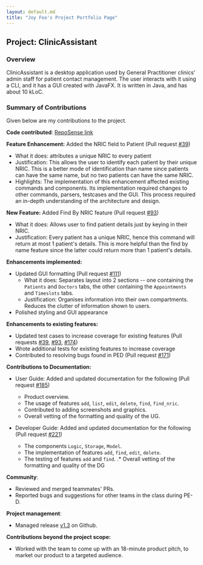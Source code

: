 ```yaml
---
layout: default.md
title: "Joy Foo's Project Portfolio Page"
---
```


## Project: ClinicAssistant

### Overview

ClinicAssistant is a desktop application used by General Practitioner clinics' admin staff for patient contact management. The user interacts with it using a CLI, and it has a GUI created with JavaFX. It is written in Java, and has about 10 kLoC.

### Summary of Contributions

Given below are my contributions to the project.

**Code contributed**: [RepoSense link](https://nus-cs2103-ay2324s1.github.io/tp-dashboard/?search=yezkez10&breakdown=true)

**Feature Enhancement:** Added the NRIC field to Patient (Pull request [#39](https://github.com/AY2324S1-CS2103T-W09-3/tp/pull/39))
- What it does: attributes a unique NRIC to every patient
- Justification: This allows the user to identify each patient by their unique NRIC.
This is a better mode of identification than name since patients can have the same name, 
but no two patients can have the same NRIC.
- Highlights: The implementation of this enhancement affected existing commands and components. 
Its implementation required changes to other commands, parsers, testcases and the GUI.
This process required an in-depth understanding of the architecture and design.


**New Feature:** Added Find By NRIC feature (Pull request [#93](https://github.com/AY2324S1-CS2103T-W09-3/tp/pull/93))
  - What it does: Allows user to find patient details just by keying in their NRIC.
  - Justification: Every patient has a unique NRIC, hence this command will return at most 1 patient's details.
This is more helpful than the find by name feature since the latter could return more than 1 patient's details. 


**Enhancements implemented:**
- Updated GUI formatting (Pull request [#111](https://github.com/AY2324S1-CS2103T-W09-3/tp/pull/111))
  - What it does: Separates layout into 2 sections -- one containing the `Patients` and `Doctors` tabs, 
  the other containing the `Appointments` and `Timeslots` tabs.
  - Justification: Organises information into their own compartments. Reduces the clutter of information shown to users. 
- Polished styling and GUI appearance


**Enhancements to existing features:**
- Updated test cases to increase coverage for existing features (Pull requests [#39](https://github.com/AY2324S1-CS2103T-W09-3/tp/pull/39),
  [#93](https://github.com/AY2324S1-CS2103T-W09-3/tp/pull/93), 
  [#174](https://github.com/AY2324S1-CS2103T-W09-3/tp/pull/174))
- Wrote additional tests for existing features to increase coverage
- Contributed to resolving bugs found in PED (Pull request [#171](https://github.com/AY2324S1-CS2103T-W09-3/tp/pull/171))


**Contributions to Documentation:**
* User Guide: Added and updated documentation for the following (Pull request [#185](https://github.com/AY2324S1-CS2103T-W09-3/tp/pull/185))
    * Product overview.
    * The usage of features `add`, `list`, `edit`, `delete`, `find`, `find_nric`.
    * Contributed to adding screenshots and graphics.
    * Overall vetting of the formatting and quality of the UG.
      
* Developer Guide: Added and updated documentation for the following (Pull request [#221](https://github.com/AY2324S1-CS2103T-W09-3/tp/pull/221))
    * The components `Logic`, `Storage`, `Model`.
    * The implementation of features `add`, `find`, `edit`, `delete`.
    * The testing of features `add` and `find`.
  .* Overall vetting of the formatting and quality of the DG


**Community**:
* Reviewed and merged teammates' PRs.
* Reported bugs and suggestions for other teams in the class during PE-D.


**Project management**:
- Managed release [v1.3](https://github.com/AY2324S1-CS2103T-W09-3/tp/releases/tag/v1.3) on Github.


**Contributions beyond the project scope:**
- Worked with the team to come up with an 18-minute product pitch, 
to market our product to a targeted audience. 
